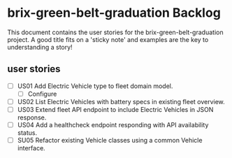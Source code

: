 # brix-green-belt-graduation Backlog

This document contains the user stories for the brix-green-belt-graduation project. A good title fits on a 'sticky note' and examples are the key to understanding a story!

## user stories

 - [ ] US01 Add Electric Vehicle type to fleet domain model.
   - [ ] Configure
 - [ ] US02 List Electric Vehicles with battery specs in existing fleet overview.
 - [ ] US03 Extend fleet API endpoint to include Electric Vehicles in JSON response.
 - [ ] US04 Add a healthcheck endpoint responding with API availability status.
 - [ ] SU05 Refactor existing Vehicle classes using a common Vehicle interface.
